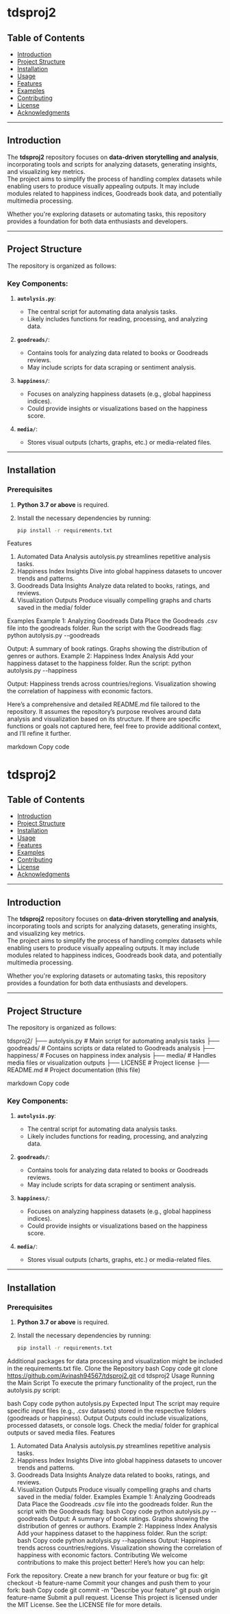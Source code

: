 # tdsproj2

## Table of Contents
- [Introduction](#introduction)
- [Project Structure](#project-structure)
- [Installation](#installation)
- [Usage](#usage)
- [Features](#features)
- [Examples](#examples)
- [Contributing](#contributing)
- [License](#license)
- [Acknowledgments](#acknowledgments)

---

## Introduction

The **tdsproj2** repository focuses on **data-driven storytelling and analysis**, incorporating tools and scripts for analyzing datasets, generating insights, and visualizing key metrics.  
The project aims to simplify the process of handling complex datasets while enabling users to produce visually appealing outputs. It may include modules related to happiness indices, Goodreads book data, and potentially multimedia processing.

Whether you're exploring datasets or automating tasks, this repository provides a foundation for both data enthusiasts and developers.

---

## Project Structure

The repository is organized as follows:


### Key Components:
1. **`autolysis.py`**: 
   - The central script for automating data analysis tasks.
   - Likely includes functions for reading, processing, and analyzing data.
   
2. **`goodreads/`**:
   - Contains tools for analyzing data related to books or Goodreads reviews.
   - May include scripts for data scraping or sentiment analysis.

3. **`happiness/`**:
   - Focuses on analyzing happiness datasets (e.g., global happiness indices).
   - Could provide insights or visualizations based on the happiness score.

4. **`media/`**:
   - Stores visual outputs (charts, graphs, etc.) or media-related files.

---

## Installation

### Prerequisites
1. **Python 3.7 or above** is required.
2. Install the necessary dependencies by running:

   ```bash
   pip install -r requirements.txt
Features
1. Automated Data Analysis
autolysis.py streamlines repetitive analysis tasks.
2. Happiness Index Insights
Dive into global happiness datasets to uncover trends and patterns.
3. Goodreads Data Insights
Analyze data related to books, ratings, and reviews.
4. Visualization Outputs
Produce visually compelling graphs and charts saved in the media/ folder

Examples
Example 1: Analyzing Goodreads Data
Place the Goodreads .csv file into the goodreads folder.
Run the script with the Goodreads flag:
python autolysis.py --goodreads

Output:
A summary of book ratings.
Graphs showing the distribution of genres or authors.
Example 2: Happiness Index Analysis
Add your happiness dataset to the happiness folder.
Run the script:
python autolysis.py --happiness

Output:
Happiness trends across countries/regions.
Visualization showing the correlation of happiness with economic factors.


Here’s a comprehensive and detailed README.md file tailored to the repository. It assumes the repository’s purpose revolves around data analysis and visualization based on its structure. If there are specific functions or goals not captured here, feel free to provide additional context, and I’ll refine it further.

markdown
Copy code
# tdsproj2

## Table of Contents
- [Introduction](#introduction)
- [Project Structure](#project-structure)
- [Installation](#installation)
- [Usage](#usage)
- [Features](#features)
- [Examples](#examples)
- [Contributing](#contributing)
- [License](#license)
- [Acknowledgments](#acknowledgments)

---

## Introduction

The **tdsproj2** repository focuses on **data-driven storytelling and analysis**, incorporating tools and scripts for analyzing datasets, generating insights, and visualizing key metrics.  
The project aims to simplify the process of handling complex datasets while enabling users to produce visually appealing outputs. It may include modules related to happiness indices, Goodreads book data, and potentially multimedia processing.

Whether you're exploring datasets or automating tasks, this repository provides a foundation for both data enthusiasts and developers.

---

## Project Structure

The repository is organized as follows:

tdsproj2/ ├── autolysis.py # Main script for automating analysis tasks ├── goodreads/ # Contains scripts or data related to Goodreads analysis ├── happiness/ # Focuses on happiness index analysis ├── media/ # Handles media files or visualization outputs ├── LICENSE # Project license ├── README.md # Project documentation (this file)

markdown
Copy code

### Key Components:
1. **`autolysis.py`**: 
   - The central script for automating data analysis tasks.
   - Likely includes functions for reading, processing, and analyzing data.
   
2. **`goodreads/`**:
   - Contains tools for analyzing data related to books or Goodreads reviews.
   - May include scripts for data scraping or sentiment analysis.

3. **`happiness/`**:
   - Focuses on analyzing happiness datasets (e.g., global happiness indices).
   - Could provide insights or visualizations based on the happiness score.

4. **`media/`**:
   - Stores visual outputs (charts, graphs, etc.) or media-related files.

---

## Installation

### Prerequisites
1. **Python 3.7 or above** is required.
2. Install the necessary dependencies by running:

   ```bash
   pip install -r requirements.txt
Additional packages for data processing and visualization might be included in the requirements.txt file.
Clone the Repository
bash
Copy code
git clone https://github.com/Avinash94567/tdsproj2.git
cd tdsproj2
Usage
Running the Main Script
To execute the primary functionality of the project, run the autolysis.py script:

bash
Copy code
python autolysis.py
Expected Input
The script may require specific input files (e.g., .csv datasets) stored in the respective folders (goodreads or happiness).
Output
Outputs could include visualizations, processed datasets, or console logs.
Check the media/ folder for graphical outputs or saved media files.
Features
1. Automated Data Analysis
autolysis.py streamlines repetitive analysis tasks.
2. Happiness Index Insights
Dive into global happiness datasets to uncover trends and patterns.
3. Goodreads Data Insights
Analyze data related to books, ratings, and reviews.
4. Visualization Outputs
Produce visually compelling graphs and charts saved in the media/ folder.
Examples
Example 1: Analyzing Goodreads Data
Place the Goodreads .csv file into the goodreads folder.
Run the script with the Goodreads flag:
bash
Copy code
python autolysis.py --goodreads
Output:
A summary of book ratings.
Graphs showing the distribution of genres or authors.
Example 2: Happiness Index Analysis
Add your happiness dataset to the happiness folder.
Run the script:
bash
Copy code
python autolysis.py --happiness
Output:
Happiness trends across countries/regions.
Visualization showing the correlation of happiness with economic factors.
Contributing
We welcome contributions to make this project better! Here’s how you can help:

Fork the repository.
Create a new branch for your feature or bug fix:
git checkout -b feature-name
Commit your changes and push them to your fork:
bash
Copy code
git commit -m "Describe your feature"
git push origin feature-name
Submit a pull request.
License
This project is licensed under the MIT License. See the LICENSE file for more details.
